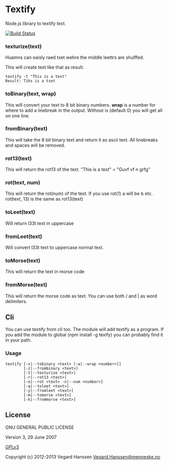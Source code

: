 # Textify

Node.js library to textify text.

[![Build Status](https://travis-ci.org/flogvit/textify.png)](https://travis-ci.org/flogvit/textify)

### texturize(text)

Huamns can eaisly raed txet wehre the middle leettrs are shulffed.

This will create text like that as result.

	textify -t "This is a test"
	Result: Tihs is a tset

### toBinary(text, wrap)

This will convert your text to 8 bit binary numbers. **wrap** is a number for where
to add a linebreak in the output. Without is (default 0) you will get all on one line.

### fromBinary(text)

This will take the 8 bit binary text and return it as ascii text. All linebreaks and
spaces will be removed.

### rot13(text)

This will return the rot13 of the text. "This is a test" = "Guvf vf n grfg"

### rot(text, num)

This will return the rot(num) of the text. If you use rot(1) a will be b etc.
rot(text, 13) is the same as rot13(text)

### toLeet(text)

Will return l33t text in uppercase

### fromLeet(text)

Will convert l33t text to uppercase normal text.

### toMorse(text)

This will return the text in morse code

### fromMorse(text)

This will return the morse code as text. You can use both / and | as word delimiters.

## Cli

You can use textify from cli too. The module will add textify as a program. If you add the
module to global (npm install -g texify) you can probably find it in your path.

### Usage


	textify [-x|--tobinary <text> [-w|--wrap <number>]] 
	        [-z|--frombinary <text>]
	        [-t|--texturize <text>]
	        [-r|--rot13 <text>]
	        [-o|--rot <text> -n|--num <number>]
	        [-q|--toleet <text>]
	        [-y|--fromleet <text>]
	        [-m|--tomorse <text>]
	        [-k|--frommorse <text>]

## License

GNU GENERAL PUBLIC LICENSE

Version 3, 29 June 2007

[GPLv3](http://www.gnu.org/licenses/gpl-3.0.html)

Copyright (c) 2012-2013 Vegard Hanssen <Vegard.Hanssen@menneske.no>